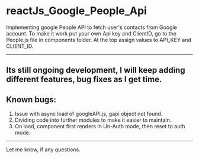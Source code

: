 # reactJs_Google_People_Api
Implementing google People API to fetch user's contacts from Google account.
To make it work put your own Api key and ClientID, go to the People.js file in components folder.
At the top assign values to API_KEY and CLIENT_ID.

---
Its still ongoing development, I will keep adding different features, bug fixes as I get time.
---

Known bugs:
---
1. Issue with async load of googleAPi.js, gapi object not found.
2. Dividing code into further modules to make it easier to maintain.
3. On load, component first renders in Un-Auth mode, then reset to auth mode.


---
Let me know, if any questions.

